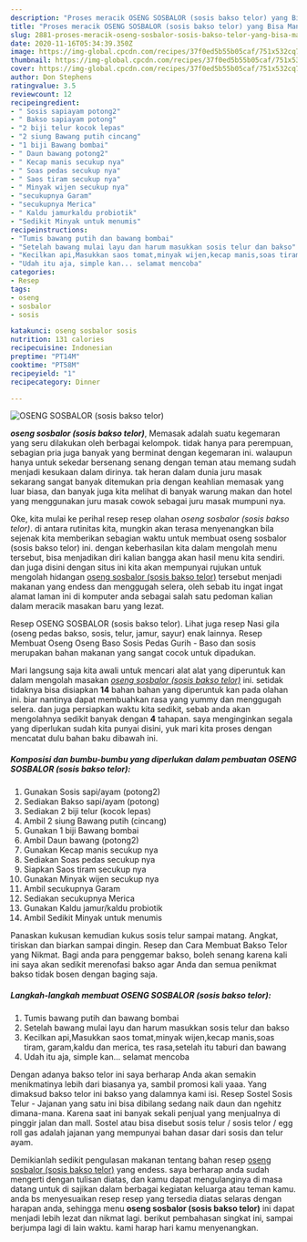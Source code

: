 ```yaml
---
description: "Proses meracik OSENG SOSBALOR (sosis bakso telor) yang Bisa Manjain Lidah"
title: "Proses meracik OSENG SOSBALOR (sosis bakso telor) yang Bisa Manjain Lidah"
slug: 2881-proses-meracik-oseng-sosbalor-sosis-bakso-telor-yang-bisa-manjain-lidah
date: 2020-11-16T05:34:39.350Z
image: https://img-global.cpcdn.com/recipes/37f0ed5b55b05caf/751x532cq70/oseng-sosbalor-sosis-bakso-telor-foto-resep-utama.jpg
thumbnail: https://img-global.cpcdn.com/recipes/37f0ed5b55b05caf/751x532cq70/oseng-sosbalor-sosis-bakso-telor-foto-resep-utama.jpg
cover: https://img-global.cpcdn.com/recipes/37f0ed5b55b05caf/751x532cq70/oseng-sosbalor-sosis-bakso-telor-foto-resep-utama.jpg
author: Don Stephens
ratingvalue: 3.5
reviewcount: 12
recipeingredient:
- " Sosis sapiayam potong2"
- " Bakso sapiayam potong"
- "2 biji telur kocok lepas"
- "2 siung Bawang putih cincang"
- "1 biji Bawang bombai"
- " Daun bawang potong2"
- " Kecap manis secukup nya"
- " Soas pedas secukup nya"
- " Saos tiram secukup nya"
- " Minyak wijen secukup nya"
- "secukupnya Garam"
- "secukupnya Merica"
- " Kaldu jamurkaldu probiotik"
- "Sedikit Minyak untuk menumis"
recipeinstructions:
- "Tumis bawang putih dan bawang bombai"
- "Setelah bawang mulai layu dan harum masukkan sosis telur dan bakso"
- "Kecilkan api,Masukkan saos tomat,minyak wijen,kecap manis,soas tiram, garam,kaldu dan merica, tes rasa,setelah itu taburi dan bawang"
- "Udah itu aja, simple kan... selamat mencoba"
categories:
- Resep
tags:
- oseng
- sosbalor
- sosis

katakunci: oseng sosbalor sosis 
nutrition: 131 calories
recipecuisine: Indonesian
preptime: "PT14M"
cooktime: "PT58M"
recipeyield: "1"
recipecategory: Dinner

---
```



![OSENG SOSBALOR (sosis bakso telor)](https://img-global.cpcdn.com/recipes/37f0ed5b55b05caf/751x532cq70/oseng-sosbalor-sosis-bakso-telor-foto-resep-utama.jpg)

<b><i>oseng sosbalor (sosis bakso telor)</i></b>, Memasak adalah suatu kegemaran yang seru dilakukan oleh berbagai kelompok. tidak hanya para perempuan, sebagian pria juga banyak yang berminat dengan kegemaran ini. walaupun hanya untuk sekedar bersenang senang dengan teman atau memang sudah menjadi kesukaan dalam dirinya. tak heran dalam dunia juru masak sekarang sangat banyak ditemukan pria dengan keahlian memasak yang luar biasa, dan banyak juga kita melihat di banyak warung makan dan hotel yang menggunakan juru masak cowok sebagai juru masak mumpuni nya.

Oke, kita mulai ke perihal resep resep olahan <i>oseng sosbalor (sosis bakso telor)</i>. di antara rutinitas kita, mungkin akan terasa menyenangkan bila sejenak kita memberikan sebagian waktu untuk membuat oseng sosbalor (sosis bakso telor) ini. dengan keberhasilan kita dalam mengolah menu tersebut, bisa menjadikan diri kalian bangga akan hasil menu kita sendiri. dan juga disini dengan situs ini kita akan mempunyai rujukan untuk mengolah hidangan <u>oseng sosbalor (sosis bakso telor)</u> tersebut menjadi makanan yang endess dan menggugah selera, oleh sebab itu ingat ingat alamat laman ini di komputer anda sebagai salah satu pedoman kalian dalam meracik masakan baru yang lezat.

Resep OSENG SOSBALOR (sosis bakso telor). Lihat juga resep Nasi gila (oseng pedas bakso, sosis, telur, jamur, sayur) enak lainnya. Resep Membuat Oseng Oseng Baso Sosis Pedas Gurih - Baso dan sosis merupakan bahan makanan yang sangat cocok untuk dipadukan.


Mari langsung saja kita awali untuk mencari alat alat yang diperuntuk kan dalam mengolah masakan <u><i>oseng sosbalor (sosis bakso telor)</i></u> ini. setidak tidaknya bisa disiapkan <b>14</b> bahan bahan yang diperuntuk kan pada olahan ini. biar nantinya dapat membuahkan rasa yang yummy dan menggugah selera. dan juga persiapkan waktu kita sedikit, sebab anda akan mengolahnya sedikit banyak dengan <b>4</b> tahapan. saya menginginkan segala yang diperlukan sudah kita punyai disini, yuk mari kita proses dengan mencatat dulu bahan baku dibawah ini.

<!--inarticleads1-->

##### Komposisi dan bumbu-bumbu yang diperlukan dalam pembuatan OSENG SOSBALOR (sosis bakso telor):

1. Gunakan  Sosis sapi/ayam (potong2)
1. Sediakan  Bakso sapi/ayam (potong)
1. Sediakan 2 biji telur (kocok lepas)
1. Ambil 2 siung Bawang putih (cincang)
1. Gunakan 1 biji Bawang bombai
1. Ambil  Daun bawang (potong2)
1. Gunakan  Kecap manis secukup nya
1. Sediakan  Soas pedas secukup nya
1. Siapkan  Saos tiram secukup nya
1. Gunakan  Minyak wijen secukup nya
1. Ambil secukupnya Garam
1. Sediakan secukupnya Merica
1. Gunakan  Kaldu jamur/kaldu probiotik
1. Ambil Sedikit Minyak untuk menumis


Panaskan kukusan kemudian kukus sosis telur sampai matang. Angkat, tiriskan dan biarkan sampai dingin. Resep dan Cara Membuat Bakso Telor yang Nikmat. Bagi anda para penggemar bakso, boleh senang karena kali ini saya akan sedikit merenofasi bakso agar Anda dan semua penikmat bakso tidak bosen dengan baging saja. 

<!--inarticleads2-->

##### Langkah-langkah membuat OSENG SOSBALOR (sosis bakso telor):

1. Tumis bawang putih dan bawang bombai
1. Setelah bawang mulai layu dan harum masukkan sosis telur dan bakso
1. Kecilkan api,Masukkan saos tomat,minyak wijen,kecap manis,soas tiram, garam,kaldu dan merica, tes rasa,setelah itu taburi dan bawang
1. Udah itu aja, simple kan... selamat mencoba


Dengan adanya bakso telor ini saya berharap Anda akan semakin menikmatinya lebih dari biasanya ya, sambil promosi kali yaaa. Yang dimaksud bakso telor ini bakso yang dalamnya kami isi. Resep Sostel Sosis Telur - Jajanan yang satu ini bisa dibilang sedang naik daun dan ngehitz dimana-mana. Karena saat ini banyak sekali penjual yang menjualnya di pinggir jalan dan mall. Sostel atau bisa disebut sosis telur / sosis telor / egg roll gas adalah jajanan yang mempunyai bahan dasar dari sosis dan telur ayam. 

Demikianlah sedikit pengulasan makanan tentang bahan resep <u>oseng sosbalor (sosis bakso telor)</u> yang endess. saya berharap anda sudah mengerti dengan tulisan diatas, dan kamu dapat mengulanginya di masa datang untuk di sajikan dalam berbagai kegiatan keluarga atau teman kamu. anda bs menyesuaikan resep resep yang tersedia diatas selaras dengan harapan anda, sehingga menu <b>oseng sosbalor (sosis bakso telor)</b> ini dapat menjadi lebih lezat dan nikmat lagi. berikut pembahasan singkat ini, sampai berjumpa lagi di lain waktu. kami harap hari kamu menyenangkan.
